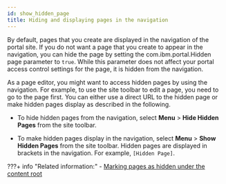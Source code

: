 ```yaml
---
id: show_hidden_page
title: Hiding and displaying pages in the navigation
---
```


By default, pages that you create are displayed in the navigation of the portal site. If you do not want a page that you create to appear in the navigation, you can hide the page by setting the com.ibm.portal.Hidden page parameter to `true`. While this parameter does not affect your portal access control settings for the page, it is hidden from the navigation.

As a page editor, you might want to access hidden pages by using the navigation. For example, to use the site toolbar to edit a page, you need to go to the page first. You can either use a direct URL to the hidden page or make hidden pages display as described in the following.

-   To hide hidden pages from the navigation, select **Menu** \> **Hide Hidden Pages** from the site toolbar.

-   To make hidden pages display in the navigation, select **Menu** \> **Show Hidden Pages** from the site toolbar. Hidden pages are displayed in brackets in the navigation. For example, `[Hidden Page]`.


???+ info "Related information:"
    - [Marking pages as hidden under the content root](../../../../extend_dx/development_tools/portal_admin_tools/xml_config_interface/xml_config_ref/adxmlref_hide_page.md)

